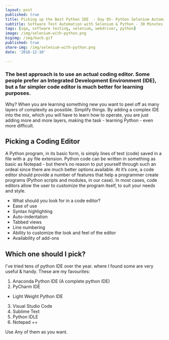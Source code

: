 ```yaml
---
layout: post
published: true
title: Picking up the Best Python IDE  - Day 05- Python Selenium Automation Journey
subtitle: Software Test Automation with Selenium & Python - 30 Minutes A Day Challenge
tags: [sqa, software testing, selenium, webdriver, python]
image: /img/selenium-with-python.png
bigimg: /img/back.gif
published: true
share-img: /img/selenium-with-python.png
date: '2018-12-10'
 
---
```

### The best approach is to use an actual coding editor. Some people prefer an Integrated Development Environment (IDE), but a far simpler code editor is much better for learning purposes.

Why? When you are learning something new you want to peel off as many layers of complexity as possible. Simplify things. By adding a complex IDE into the mix, which you will have to learn how to operate, you are just adding more and more layers, making the task - learning Python - even more difficult.

## Picking a Coding Editor
A Python program, in its basic form, is simply lines of text (code) saved in a file with a .py file extension. Python code can be written in something as basic as Notepad - but there’s no reason to put yourself through such an ordeal since there are much better options available. At it’s core, a code editor should provide a number of features that help a programmer create programs (Python scripts and modules, in our case). In most cases, code editors allow the user to customize the program itself, to suit your needs and style.

- What should you look for in a code editor?
- Ease of use
- Syntax highlighting
- Auto-indentation
- Tabbed views
- Line numbering
- Ability to customize the look and feel of the editor
- Availability of add-ons

## Which one should I pick?
I've tried  tens of python IDE over the year. where I found some are very useful & handy.
These are my favourites:
1. Anaconda Python IDE (A complete python IDE)
2. PyCharm IDE
+ Light Weight Python IDE
3. Visual Studio Code
4. Sublime Text
5. Python IDLE
6. Notepad ++

Use Any of them as you want.

